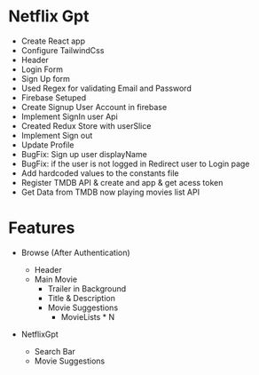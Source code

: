# Netflix Gpt
- Create React app
- Configure TailwindCss
- Header
- Login Form
- Sign Up form 
- Used Regex for validating Email and Password
- Firebase Setuped
- Create Signup User Account in firebase
-  Implement SignIn user Api
- Created Redux Store with userSlice
- Implement Sign out
- Update Profile
- BugFix: Sign up user displayName
- BugFix: if the user is not logged in Redirect user to Login page
- Add hardcoded values to the constants file
- Register TMDB API & create and app & get acess token
- Get Data from TMDB now playing movies list API


# Features
- Browse (After Authentication)
    - Header
    - Main Movie
        - Trailer in Background
        - Title & Description
        - Movie Suggestions
            - MovieLists * N

- NetflixGpt
    - Search Bar
    - Movie Suggestions
